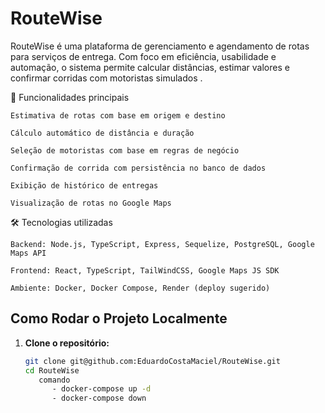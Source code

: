 # RouteWise
RouteWise é uma plataforma de gerenciamento e agendamento de rotas para serviços de entrega. Com foco em eficiência, usabilidade e automação, o sistema permite calcular distâncias, estimar valores e confirmar corridas com motoristas simulados .

🚀 Funcionalidades principais

    Estimativa de rotas com base em origem e destino

    Cálculo automático de distância e duração

    Seleção de motoristas com base em regras de negócio

    Confirmação de corrida com persistência no banco de dados

    Exibição de histórico de entregas

    Visualização de rotas no Google Maps

🛠️ Tecnologias utilizadas

    Backend: Node.js, TypeScript, Express, Sequelize, PostgreSQL, Google Maps API

    Frontend: React, TypeScript, TailWindCSS, Google Maps JS SDK

    Ambiente: Docker, Docker Compose, Render (deploy sugerido)


## Como Rodar o Projeto Localmente

1. **Clone o repositório:**

   ```bash
   git clone git@github.com:EduardoCostaMaciel/RouteWise.git
   cd RouteWise
      comando
         - docker-compose up -d
         - docker-compose down
   ```
